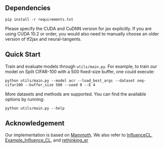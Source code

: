 ## Dependencies

```shell
pip install -r requirements.txt
```

Please specify the CUDA and CuDNN version for jax explicitly. If you are using CUDA 10.2 or order, you would also need to manually choose an older version of tf2jax and neural-tangents.

## Quick Start

Train and evaluate models through `utils/main.py`. For example, to train our model on Split CIFAR-100 with a 500 fixed-size buffer, one could execute:
```shell
python utils/main.py --model acr --load_best_args --dataset seq-cifar100 --buffer_size 500 --seed 0 --E 4 
```

More datasets and methods are supported. You can find the available options by running:
```shell
python utils/main.py --help
```


## Acknowledgement

Our implementation is based on [Mammoth](https://github.com/aimagelab/mammoth). We also refer to [InfluenceCL](https://github.com/feifeiobama/InfluenceCL), [Example_Influence_CL](https://github.com/SSSunQing/Example_Influence_CL), and [rethinking_er](https://github.com/hastings24/rethinking_er)
